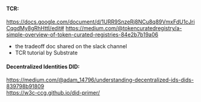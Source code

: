 #### TCR:

https://docs.google.com/document/d/1URR9SnzeRj8NCu8q89VmxFdU1cJriCqgdMy8gRhHttI/edit#
https://medium.com/@tokencuratedregistry/a-simple-overview-of-token-curated-registries-84e2b7b19a06

- the tradeoff doc shared on the slack channel
- TCR tutorial by Substrate

#### Decentralized Identities DID:

https://medium.com/@adam_14796/understanding-decentralized-ids-dids-839798b91809  
https://w3c-ccg.github.io/did-primer/
